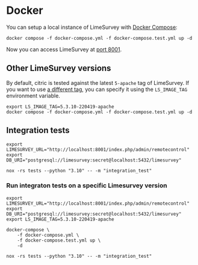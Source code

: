 # Docker

You can setup a local instance of LimeSurvey with
[Docker Compose](https://docs.docker.com/compose/):

```shell
docker compose -f docker-compose.yml -f docker-compose.test.yml up -d
```

Now you can access LimeSurvey at [port 8001](http://localhost:8001/index.php/admin).

## Other LimeSurvey versions

By default, citric is tested against the latest `5-apache` tag of LimeSurvey.
If you want to use [a different tag](https://hub.docker.com/r/meltano/meltano/tags),
you can specify it using the `LS_IMAGE_TAG` environment variable.

```shell
export LS_IMAGE_TAG=5.3.10-220419-apache
docker compose -f docker-compose.yml -f docker-compose.test.yml up -d
```

## Integration tests

```shell
export LIMESURVEY_URL="http://localhost:8001/index.php/admin/remotecontrol"
export DB_URI="postgresql://limesurvey:secret@localhost:5432/limesurvey"

nox -rs tests --python "3.10" -- -m "integration_test"
```

### Run integraton tests on a specific Limesurvey version

```shell
export LIMESURVEY_URL="http://localhost:8001/index.php/admin/remotecontrol"
export DB_URI="postgresql://limesurvey:secret@localhost:5432/limesurvey"
export LS_IMAGE_TAG=5.3.10-220419-apache

docker-compose \
    -f docker-compose.yml \
    -f docker-compose.test.yml up \
    -d

nox -rs tests --python "3.10" -- -m "integration_test"
```
